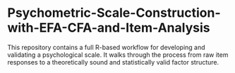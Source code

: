 # Psychometric-Scale-Construction-with-EFA-CFA-and-Item-Analysis
This repository contains a full R-based workflow for developing and validating a psychological scale. It walks through the process from raw item responses to a theoretically sound and statistically valid factor structure.
